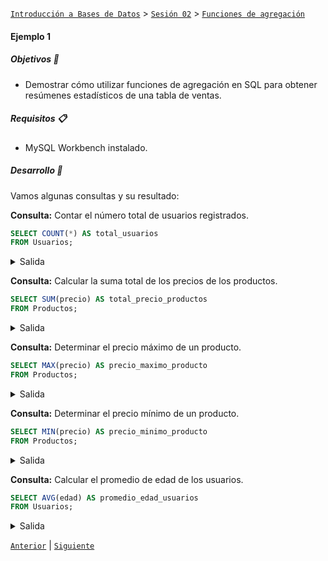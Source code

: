 [`Introducción a Bases de Datos`](../../../README.md) > [`Sesión 02`](../../README.md) > [`Funciones de agregación`](../README.md)

#### Ejemplo 1

##### Objetivos 🎯

- Demostrar cómo utilizar funciones de agregación en SQL para obtener resúmenes estadísticos de una tabla de ventas.

##### Requisitos 📋

- MySQL Workbench instalado.

##### Desarrollo 🚀

Vamos algunas consultas y su resultado:

**Consulta:** Contar el número total de usuarios registrados.

```sql
SELECT COUNT(*) AS total_usuarios
FROM Usuarios;
```

<details><summary>Salida</summary>

<table border=1>
<tr>
<td bgcolor=silver class='medium'>total_usuarios</td>
</tr>

<tr>
<td class='normal' valign='top'>20</td>
</tr>
</table>

</details>

**Consulta:** Calcular la suma total de los precios de los productos.

```sql
SELECT SUM(precio) AS total_precio_productos
FROM Productos;
```

<details><summary>Salida</summary>

<table border=1>
<tr>
<td bgcolor=silver class='medium'>total_precio_productos</td>
</tr>

<tr>
<td class='normal' valign='top'>1150.00</td>
</tr>
</table>

</details>

**Consulta:** Determinar el precio máximo de un producto.

```sql
SELECT MAX(precio) AS precio_maximo_producto
FROM Productos;
```

<details><summary>Salida</summary>

<table border=1>
<tr>
<td bgcolor=silver class='medium'>precio_maximo_producto</td>
</tr>

<tr>
<td class='normal' valign='top'>105.00</td>
</tr>
</table>

</details>

**Consulta:** Determinar el precio mínimo de un producto.

```sql
SELECT MIN(precio) AS precio_minimo_producto
FROM Productos;
```

<details><summary>Salida</summary>

<table border=1>
<tr>
<td bgcolor=silver class='medium'>precio_minimo_producto</td>
</tr>

<tr>
<td class='normal' valign='top'>10.00</td>
</tr>
</table>

</details>

**Consulta:** Calcular el promedio de edad de los usuarios.

```sql
SELECT AVG(edad) AS promedio_edad_usuarios
FROM Usuarios;
```

<details><summary>Salida</summary>

<table border=1>
<tr>
<td bgcolor=silver class='medium'>promedio_edad_usuarios</td>
</tr>

<tr>
<td class='normal' valign='top'>30.500</td>
</tr>
</table>

</details>

[`Anterior`](../README.md) | [`Siguiente`](../reto01/README.md)
